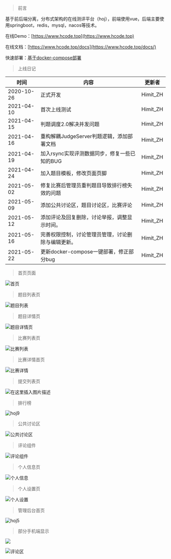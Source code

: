 > 前言

基于前后端分离，分布式架构的在线测评平台（hoj），前端使用vue，后端主要使用springboot，redis，mysql，nacos等技术。

在线Demo：[https://www.hcode.top](https://www.hcode.top)

在线文档：[https://www.hcode.top/docs](https://www.hcode.top/docs/)

快速部署：[基于docker-compose部署](https://gitee.com/himitzh0730/hoj-deploy/tree/master)

> 上线日记

| 时间       | 内容                                               | 更新者   |
| ---------- | -------------------------------------------------- | -------- |
| 2020-10-26 | 正式开发                                           | Himit_ZH |
| 2021-04-10 | 首次上线测试                                       | Himit_ZH |
| 2021-04-15 | 判题调度2.0解决并发问题                            | Himit_ZH |
| 2021-04-16 | 重构解耦JudgeServer判题逻辑，添加部署文档          | Himit_ZH |
| 2021-04-19 | 加入rsync实现评测数据同步，修复一些已知的BUG       | Himit_ZH |
| 2021-04-24 | 加入题目模板，修改页面页脚                         | Himit_ZH |
| 2021-05-02 | 修复比赛后管理员重判题目导致排行榜失效的问题       | Himit_ZH |
| 2021-05-09 | 添加公共讨论区，题目讨论区，比赛评论               | Himit_ZH |
| 2021-05-12 | 添加评论及回复删除，讨论举报，调整显示时间。       | Himit_ZH |
| 2021-05-16 | 完善权限控制，讨论管理员管理，讨论删除与编辑更新。 | Himit_ZH |
| 2021-05-22 | 更新docker-compose一键部署，修正部分bug            | Himit_ZH |



> 首页页面

![首页](https://img-blog.csdnimg.cn/20210509232352226.png?x-oss-process=image/watermark,type_ZmFuZ3poZW5naGVpdGk,shadow_10,text_aHR0cHM6Ly9ibG9nLmNzZG4ubmV0L3dlaXhpbl80Mzg1MzA5Nw==,size_16,color_FFFFFF,t_70)



> 题目列表页

![题目列表](https://img-blog.csdnimg.cn/20210509232501952.png?x-oss-process=image/watermark,type_ZmFuZ3poZW5naGVpdGk,shadow_10,text_aHR0cHM6Ly9ibG9nLmNzZG4ubmV0L3dlaXhpbl80Mzg1MzA5Nw==,size_16,color_FFFFFF,t_70)



> 题目详情页

![题目详情页](https://img-blog.csdnimg.cn/20210509232609398.png?x-oss-process=image/watermark,type_ZmFuZ3poZW5naGVpdGk,shadow_10,text_aHR0cHM6Ly9ibG9nLmNzZG4ubmV0L3dlaXhpbl80Mzg1MzA5Nw==,size_16,color_FFFFFF,t_70)

> 比赛列表页

![比赛列表](https://img-blog.csdnimg.cn/20210509232701288.png?x-oss-process=image/watermark,type_ZmFuZ3poZW5naGVpdGk,shadow_10,text_aHR0cHM6Ly9ibG9nLmNzZG4ubmV0L3dlaXhpbl80Mzg1MzA5Nw==,size_16,color_FFFFFF,t_70)



> 比赛详情首页

![比赛详情](https://img-blog.csdnimg.cn/20210509232843932.png?x-oss-process=image/watermark,type_ZmFuZ3poZW5naGVpdGk,shadow_10,text_aHR0cHM6Ly9ibG9nLmNzZG4ubmV0L3dlaXhpbl80Mzg1MzA5Nw==,size_16,color_FFFFFF,t_70#pic_center)

> 提交列表页

![在这里插入图片描述](https://img-blog.csdnimg.cn/20210513134128914.png?x-oss-process=image/watermark,type_ZmFuZ3poZW5naGVpdGk,shadow_10,text_aHR0cHM6Ly9ibG9nLmNzZG4ubmV0L3dlaXhpbl80Mzg1MzA5Nw==,size_16,color_FFFFFF,t_70)

> 排行榜

![hoj9](https://cdn.jsdelivr.net/gh/HimitZH/CDN/images/hoj9.png)



> 公共讨论区

![公共讨论区](https://img-blog.csdnimg.cn/20210513134216723.png?x-oss-process=image/watermark,type_ZmFuZ3poZW5naGVpdGk,shadow_10,text_aHR0cHM6Ly9ibG9nLmNzZG4ubmV0L3dlaXhpbl80Mzg1MzA5Nw==,size_16,color_FFFFFF,t_70)



> 评论组件

![评论组件](https://img-blog.csdnimg.cn/20210513142826730.png?x-oss-process=image/watermark,type_ZmFuZ3poZW5naGVpdGk,shadow_10,text_aHR0cHM6Ly9ibG9nLmNzZG4ubmV0L3dlaXhpbl80Mzg1MzA5Nw==,size_16,color_FFFFFF,t_70#pic_center)



> 个人信息页

![个人信息](https://img-blog.csdnimg.cn/20210509233300701.png?x-oss-process=image/watermark,type_ZmFuZ3poZW5naGVpdGk,shadow_10,text_aHR0cHM6Ly9ibG9nLmNzZG4ubmV0L3dlaXhpbl80Mzg1MzA5Nw==,size_16,color_FFFFFF,t_70)



> 个人设置页

![个人设置](https://img-blog.csdnimg.cn/20210509233439791.png?x-oss-process=image/watermark,type_ZmFuZ3poZW5naGVpdGk,shadow_10,text_aHR0cHM6Ly9ibG9nLmNzZG4ubmV0L3dlaXhpbl80Mzg1MzA5Nw==,size_16,color_FFFFFF,t_70)





> 管理后台首页

![hoj5](https://cdn.jsdelivr.net/gh/HimitZH/CDN/images/hoj5.png)



> 部分手机端显示

![](https://img-blog.csdnimg.cn/20210509233756882.png?x-oss-process=image/watermark,type_ZmFuZ3poZW5naGVpdGk,shadow_10,text_aHR0cHM6Ly9ibG9nLmNzZG4ubmV0L3dlaXhpbl80Mzg1MzA5Nw==,size_16,color_FFFFFF,t_70)



![评论区](https://img-blog.csdnimg.cn/20210509233845230.png?x-oss-process=image/watermark,type_ZmFuZ3poZW5naGVpdGk,shadow_10,text_aHR0cHM6Ly9ibG9nLmNzZG4ubmV0L3dlaXhpbl80Mzg1MzA5Nw==,size_16,color_FFFFFF,t_70)